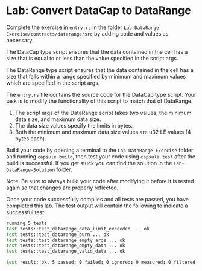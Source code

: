 # Lab: Convert DataCap to DataRange

Complete the exercise in `entry.rs` in the folder `Lab-DataRange-Exercise/contracts/datarange/src` by adding code and values as necessary.

The DataCap type script ensures that the data contained in the cell has a size that is equal to or less than the value specified in the script args.

The DataRange type script ensures that the data contained in the cell has a size that falls within a range specified by minimum and maximum values which are specified in the script args.

The `entry.rs` file contains the source code for the DataCap type script. Your task is to modify the functionality of this script to match that of DataRange.

1. The script args of the DataRange script takes two values, the minimum data size, and maximum data size.
2. The data size values specify the limits in bytes.
3. Both the minimum and maximum data size values are u32 LE values \(4 bytes each\).

Build your code by opening a terminal to the `Lab-DataRange-Exercise` folder and running `capsule build`, then test your code using `capsule test` after the build is successful. If you get stuck you can find the solution in the `Lab-DataRange-Solution` folder.

Note: Be sure to always build your code after modifying it before it is tested again so that changes are properly reflected.

Once your code successfully compiles and all tests are passed, you have completed this lab. The test output will contain the following to indicate a successful test.

```bash
running 5 tests
test tests::test_datarange_data_limit_exceeded ... ok
test tests::test_datarange_burn ... ok
test tests::test_datarange_empty_args ... ok
test tests::test_datarange_empty_data ... ok
test tests::test_datarange_valid_data ... ok

test result: ok. 5 passed; 0 failed; 0 ignored; 0 measured; 0 filtered out
```






